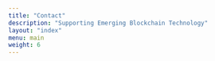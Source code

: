 ```yaml
---
title: "Contact"
description: "Supporting Emerging Blockchain Technology"
layout: "index"
menu: main
weight: 6
---
```

